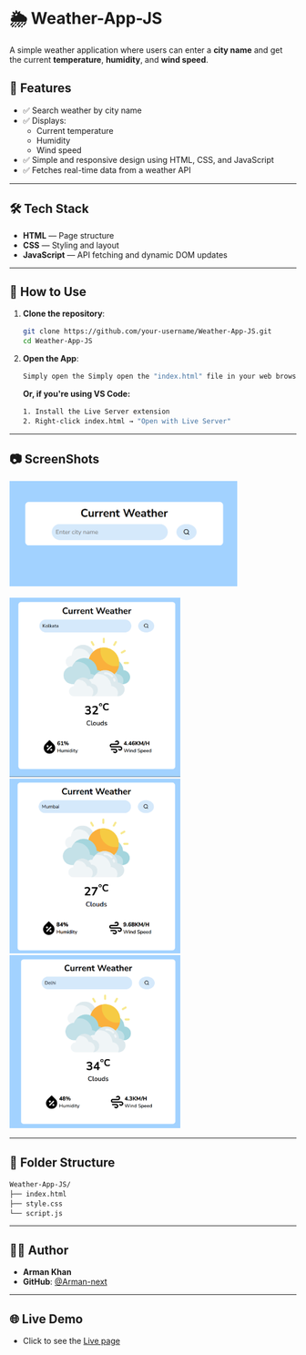 # 🌦️ Weather-App-JS

A simple weather application where users can enter a **city name** and get the current **temperature**, **humidity**, and **wind speed**.

## 🚀 Features

- ✅ Search weather by city name
- ✅ Displays:
  - Current temperature
  - Humidity
  - Wind speed
- ✅ Simple and responsive design using HTML, CSS, and JavaScript
- ✅ Fetches real-time data from a weather API

---

## 🛠️ Tech Stack

- **HTML** — Page structure
- **CSS** — Styling and layout
- **JavaScript** — API fetching and dynamic DOM updates

---

## 🔧 How to Use

1. **Clone the repository**:

   ```bash
   git clone https://github.com/your-username/Weather-App-JS.git
   cd Weather-App-JS

   ```

2. **Open the App**:

   ```bash
   Simply open the Simply open the "index.html" file in your web browser. file in your web browser.
   ```

   **Or, if you're using VS Code:**

   ```bash
   1. Install the Live Server extension
   2. Right-click index.html → "Open with Live Server"
   ```

---

## 📷 ScreenShots

<img src="./SS - 1.png" alt="App Screenshot 1" width="400">
<br />
<br />
<img src="./SS - 2.png" alt="App Screenshot 2" width="300" style="margin-right : 20px">
<img src="./SS - 3.png" alt="App Screenshot 3" width="300" style="margin-right : 20px">
<img src="./SS- 4.png" alt="App Screenshot 4" width="300">

---

## 📁 Folder Structure

```bash
Weather-App-JS/
├── index.html
├── style.css
└── script.js
```

---

## 🧔‍♂️ Author

- **Arman Khan**
- **GitHub**: [@Arman-next](https://github.com/Arman-next)

---

## 🌐 Live Demo

- Click to see the [Live page](https://arman-next.github.io/Weather-App-JS/)
